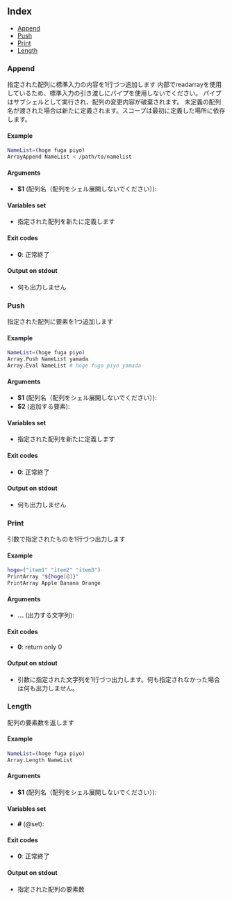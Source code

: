 
## Index

* [Append](#append)
* [Push](#push)
* [Print](#print)
* [Length](#length)

### Append

指定された配列に標準入力の内容を1行づつ追加します
内部でreadarrayを使用しているため、標準入力の引き渡しにパイプを使用しないでください。
パイプはサブシェルとして実行され、配列の変更内容が破棄されます。
未定義の配列名が渡された場合は新たに定義されます。スコープは最初に定義した場所に依存します。

#### Example

```bash
NameList=(hoge fuga piyo)
ArrayAppend NameList < /path/to/namelist
```

#### Arguments

* **$1** (配列名（配列をシェル展開しないでください）):

#### Variables set

* 指定された配列を新たに定義します

#### Exit codes

* **0**: 正常終了

#### Output on stdout

* 何も出力しません

### Push

指定された配列に要素を1つ追加します

#### Example

```bash
NameList=(hoge fuga piyo)
Array.Push NameList yamada
Array.Eval NameList # hoge fuga piyo yamada
```

#### Arguments

* **$1** (配列名（配列をシェル展開しないでください）):
* **$2** (追加する要素):

#### Variables set

* 指定された配列を新たに定義します

#### Exit codes

* **0**: 正常終了

#### Output on stdout

* 何も出力しません

### Print

引数で指定されたものを1行づつ出力します

#### Example

```bash
hoge=("item1" "item2" "item3")
PrintArray "${hoge[@]}"
PrintArray Apple Banana Orange
```

#### Arguments

* **...** (出力する文字列):

#### Exit codes

* **0**: return only 0

#### Output on stdout

* 引数に指定された文字列を1行づつ出力します。何も指定されなかった場合は何も出力しません。

### Length

配列の要素数を返します

#### Example

```bash
NameList=(hoge fuga piyo)
Array.Length NameList
```

#### Arguments

* **$1** (配列名（配列をシェル展開しないでください）):

#### Variables set

* **#** (@set):

#### Exit codes

* **0**: 正常終了

#### Output on stdout

* 指定された配列の要素数

